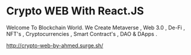 # Crypto WEB With React.JS

Welcome To Blockchain World. We Create Metaverse , Web 3.0 , De-Fi , NFT's , Cryptocurrencies , Smart Contract's , DAO & DApps .

http://crypto-web-by-ahmed.surge.sh/